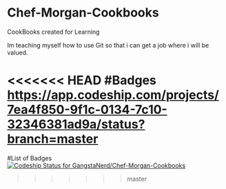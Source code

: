 # Chef-Morgan-Cookbooks
CookBooks created for Learning


Im teaching myself how to use Git so that 
i can get a job where i will be valued.







<<<<<<< HEAD
#Badges
https://app.codeship.com/projects/7ea4f850-9f1c-0134-7c10-32346381ad9a/status?branch=master
=======

#List of Badges
[ ![Codeship Status for GangstaNerd/Chef-Morgan-Cookbooks](https://app.codeship.com/projects/7ea4f850-9f1c-0134-7c10-32346381ad9a/status?branch=master)](https://app.codeship.com/projects/189209)
>>>>>>> master
